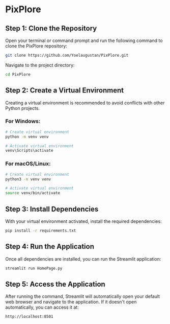 # PixPlore

## Step 1: Clone the Repository

Open your terminal or command prompt and run the following command to clone the PixPlore repository:

```bash
git clone https://github.com/Yoelaugustan/PixPlore.git
```

Navigate to the project directory:
```bash
cd PixPlore
```

## Step 2: Create a Virtual Environment

Creating a virtual environment is recommended to avoid conflicts with other Python projects.

### For Windows:
```bash
# Create virtual environment
python -m venv venv

# Activate virtual environment
venv\Scripts\activate
```

### For macOS/Linux:
```bash
# Create virtual environment
python3 -m venv venv

# Activate virtual environment
source venv/bin/activate
```

## Step 3: Install Dependencies

With your virtual environment activated, install the required dependencies:

```bash
pip install -r requirements.txt
```

## Step 4: Run the Application

Once all dependencies are installed, you can run the Streamlit application:

```bash
streamlit run HomePage.py
```

## Step 5: Access the Application

After running the command, Streamlit will automatically open your default web browser and navigate to the application. If it doesn't open automatically, you can access it at:

```
http://localhost:8501
```
